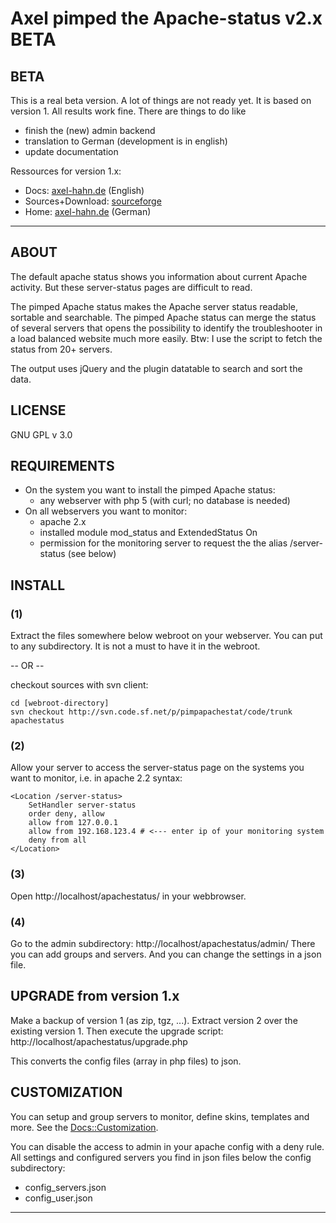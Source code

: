 

# Axel pimped the Apache-status v2.x BETA

## BETA

This is a real beta version. A lot of things are not ready yet.
It is based on version 1. All results work fine. There are things to do like

  * finish the (new) admin backend
  * translation to German (development is in english)
  * update documentation


Ressources for version 1.x:

  * Docs: [axel-hahn.de](http://www.axel-hahn.de/docs/apachestatus/index.htm) (English)
  * Sources+Download: [sourceforge](http://sourceforge.net/projects/pimpapachestat/)
  * Home: [axel-hahn.de](http://www.axel-hahn.de/apachestatus) (German)


---


## ABOUT

  The default apache status shows you information about current Apache 
  activity. But these server-status pages are difficult to read.

  The pimped Apache status makes the Apache server status readable,
  sortable and searchable. 
  The pimped Apache status can merge the status of several servers
  that opens the possibility to identify the troubleshooter in a
  load balanced website much more easily. 
  Btw: I use the script to fetch the status from 20+ servers.

  The output uses jQuery and the plugin datatable to search and
  sort the data.

  
## LICENSE
  GNU GPL v 3.0


## REQUIREMENTS
  * On the system you want to install the pimped Apache status:
    - any webserver with php 5 (with curl; no database is needed)
  * On all webservers you want to monitor:
    - apache 2.x
    - installed module mod_status and ExtendedStatus On
    - permission for the monitoring server to request the the 
      alias /server-status (see below)


## INSTALL

### (1)
Extract the files somewhere below webroot on your webserver. You 
can put to any subdirectory. It is not a must to have it in the 
webroot.

-- OR --

checkout sources with svn client:

    cd [webroot-directory]
    svn checkout http://svn.code.sf.net/p/pimpapachestat/code/trunk apachestatus

### (2)
Allow your server to access the server-status page on the systems 
you want to monitor, i.e. in apache 2.2 syntax:

    <Location /server-status>
        SetHandler server-status
        order deny, allow
        allow from 127.0.0.1
        allow from 192.168.123.4 # <--- enter ip of your monitoring system
        deny from all
    </Location>

### (3) 
Open http://localhost/apachestatus/ in your webbrowser.

### (4)
Go to the admin subdirectory: http://localhost/apachestatus/admin/
There you can add groups and servers.
And you can change the settings in a json file.


## UPGRADE from version 1.x

Make a backup of version 1 (as zip, tgz, ...).
Extract version 2 over the existing version 1.
Then execute the upgrade script:
http://localhost/apachestatus/upgrade.php

This converts the config files (array in php files) to json.


## CUSTOMIZATION

You can setup and group servers to monitor, define skins, templates and more.
See the [Docs::Customization](http://www.axel-hahn.de/docs/apachestatus/custom.htm).

You can disable the access to admin in your apache config with a deny rule.
All settings and configured servers you find in json files below the
config subdirectory:
 - config_servers.json
 - config_user.json


----------------------------------------------------------------------